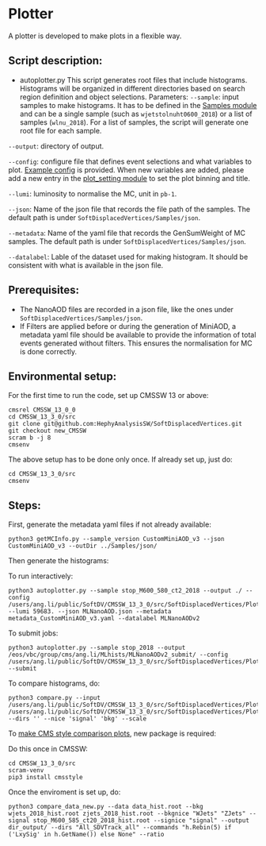 # Plotter

A plotter is developed to make plots in a flexible way. 

## Script description:

- autoplotter.py
This script generates root files that include histograms. Histograms will be organized in different directories based on search region definition and object selections.
Parameters:
`--sample`: input samples to make histograms. It has to be defined in the [Samples module](https://github.com/HephyAnalysisSW/SoftDisplacedVertices/blob/new_CMSSW/Samples/python/Samples.py) and can be a single sample (such as `wjetstolnuht0600_2018`) or a list of samples (`wlnu_2018`). For a list of samples, the script will generate one root file for each sample.

`--output`: directory of output.

`--config`: configure file that defines event selections and what variables to plot. [Example config](https://github.com/HephyAnalysisSW/SoftDisplacedVertices/blob/new_CMSSW/Plotter/configs/plotconfig_sig.yaml) is provided. When new variables are added, please add a new entry in the [plot\_setting module](https://github.com/HephyAnalysisSW/SoftDisplacedVertices/blob/new_CMSSW/Plotter/python/plot_setting.py) to set the plot binning and title.

`--lumi`: luminosity to normalise the MC, unit in `pb-1`.

`--json`: Name of the json file that records the file path of the samples. The default path is under `SoftDisplacedVertices/Samples/json`.

`--metadata`: Name of the yaml file that records the GenSumWeight of MC samples. The default path is under `SoftDisplacedVertices/Samples/json`.

`--datalabel`: Lable of the dataset used for making histogram. It should be consistent with what is available in the json file.

## Prerequisites:

- The NanoAOD files are recorded in a json file, like the ones under `SoftDisplacedVertices/Samples/json`.
- If Filters are applied before or during the generation of MiniAOD, a metadata yaml file should be available to provide the information of total events generated without filters. This ensures the normalisation for MC is done correctly.

## Environmental setup:

For the first time to run the code, set up CMSSW 13 or above:

```
cmsrel CMSSW_13_0_0
cd CMSSW_13_3_0/src
git clone git@github.com:HephyAnalysisSW/SoftDisplacedVertices.git
git checkout new_CMSSW
scram b -j 8
cmsenv
```

The above setup has to be done only once. If already set up, just do:
```
cd CMSSW_13_3_0/src
cmsenv
```

## Steps:

First, generate the metadata yaml files if not already available:
```
python3 getMCInfo.py --sample_version CustomMiniAOD_v3 --json CustomMiniAOD_v3 --outDir ../Samples/json/
```

Then generate the histograms:

To run interactively:
```
python3 autoplotter.py --sample stop_M600_580_ct2_2018 --output ./ --config /users/ang.li/public/SoftDV/CMSSW_13_3_0/src/SoftDisplacedVertices/Plotter/plotconfig_sig.yaml --lumi 59683. --json MLNanoAOD.json --metadata metadata_CustomMiniAOD_v3.yaml --datalabel MLNanoAODv2
```

To submit jobs:
```
python3 autoplotter.py --sample stop_2018 --output /eos/vbc/group/cms/ang.li/MLhists/MLNanoAODv2_submit/ --config /users/ang.li/public/SoftDV/CMSSW_13_3_0/src/SoftDisplacedVertices/Plotter/configs/plotconfig_sig.yaml --submit
```


To compare histograms, do:
```
python3 compare.py --input /users/ang.li/public/SoftDV/CMSSW_13_3_0/src/SoftDisplacedVertices/Plotter/plots_ML_METSlice/bkg_2018_MLNanoAODv0_hist.root /users/ang.li/public/SoftDV/CMSSW_13_3_0/src/SoftDisplacedVertices/Plotter/plots_ML_METSlice/stop_M600_588_ct200_2018_MLNanoAODv0_hist.root --dirs '' --nice 'signal' 'bkg' --scale
```

To [make CMS style comparison plots](https://cms-analysis.docs.cern.ch/guidelines/plotting/#__tabbed_1_2), new package is required:

Do this once in CMSSW:
```
cd CMSSW_13_3_0/src
scram-venv
pip3 install cmsstyle
```

Once the enviroment is set up, do:
```
python3 compare_data_new.py --data data_hist.root --bkg wjets_2018_hist.root zjets_2018_hist.root --bkgnice "WJets" "ZJets" --signal stop_M600_585_ct20_2018_hist.root --signice "signal" --output dir_output/ --dirs "All_SDVTrack_all" --commands "h.Rebin(5) if ('LxySig' in h.GetName()) else None" --ratio 
```
